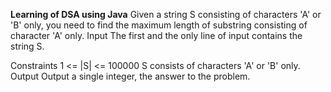 **Learning of DSA using Java**
Given a string S consisting of characters 'A' or 'B' only, you need to find the maximum length of substring consisting of character 'A' only.
Input
The first and the only line of input contains the string S.

Constraints
1 <= |S| <= 100000
S consists of characters 'A' or 'B' only.
Output
Output a single integer, the answer to the problem.